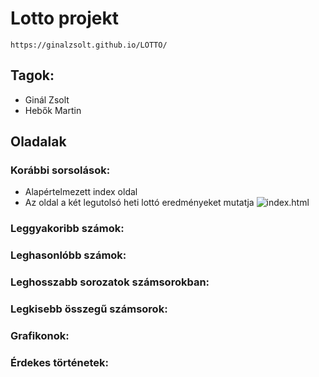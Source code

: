 # Lotto projekt
    https://ginalzsolt.github.io/LOTTO/

## Tagok:
- Ginál Zsolt
- Hebők Martin
## Oladalak
### Korábbi sorsolások:
- Alapértelmezett index oldal 
- Az oldal a két legutolsó heti lottó eredményeket mutatja
![index.html](/kep/index.png)
### Leggyakoribb számok:
### Leghasonlóbb számok:
### Leghosszabb sorozatok számsorokban:
### Legkisebb összegű számsorok:
### Grafikonok:
### Érdekes történetek: